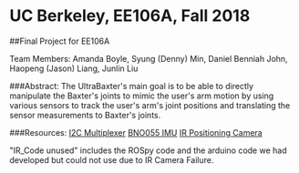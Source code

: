 # UC Berkeley, EE106A, Fall 2018
##Final Project for EE106A

Team Members: Amanda Boyle, Syung (Denny) Min, Daniel Benniah John, Haopeng (Jason) Liang, Junlin Liu

###Abstract:
The UltraBaxter's main goal is to be able to directly manipulate the Baxter's joints 
to mimic the user's arm motion by using various sensors to track the user's arm's 
joint positions and translating the sensor measurements to Baxter's joints.

###Resources:
[I2C Multiplexer](https://learn.adafruit.com/adafruit-tca9548a-1-to-8-i2c-multiplexer-breakout/wiring-and-test)
[BNO055 IMU](https://learn.adafruit.com/adafruit-lsm9ds1-accelerometer-plus-gyro-plus-magnetometer-9-dof-breakout/downloads)
[IR Positioning Camera](https://www.dfrobot.com/wiki/index.php/Positioning_ir_camera)

"IR_Code unused" includes the ROSpy code and the arduino code we had developed but could not use due to IR Camera Failure.

